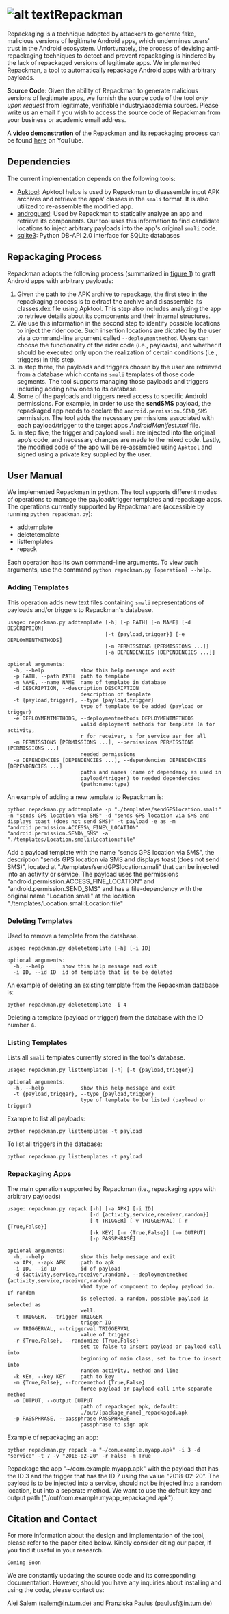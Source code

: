 # ![alt text](https://github.com/tum-i22/Repackman/blob/master/imgs/repackman_icon.png "Repackman")Repackman

Repackaging is a technique adopted by attackers to generate fake, malicious versions of legitimate Android apps, which undermines users' trust in the Android ecosystem. Unfortunately, the process of devising anti-repackaging techniques to detect and prevent repackaging is hindered by the lack of repackaged versions of legitimate apps. We implemented Repackman, a tool to automatically repackage Android
apps with arbitrary payloads.

**Source Code**: Given the ability of Repackman to generate malicious versions of legitimate apps, we furnish the source code of the tool *only upon request* from legitimate, verifiable industry/academia sources. Please write us an email if you wish to access the source code of Repackman from your business or academic email address.

A **video demonstration** of the Repackman and its repackaging process can be found [here](https://www.youtube.com/watch?v=I3QvvKxJGX8) on YouTube.

## Dependencies
The current implementation depends on the following tools:
* [Apktool](ibotpeaches.github.io/Apktool/): Apktool helps is used by Repackman to disassemble input APK archives and retrieve the apps' classes in the `smali` format. It is also utilized to re-assemble the modified app.
* [androguard](https://github.com/androguard/androguard): Used by Repackman to statically analyze an app and retrieve its components. Our tool uses this information to find candidate locations to inject arbitrary payloads into the app's original `smali` code.
* [sqlite3](https://docs.python.org/2/library/sqlite3.html): Python DB-API 2.0 interface for SQLite databases

## Repackaging Process
Repackman adopts the following process (summarized in [figure 1](https://github.com/tum-i22/Repackman/blob/master/figures/overview_vertical.pdf)) to graft Android apps with arbitrary payloads:

1. Given the path to the APK archive to repackage, the first step in the repackaging process is to extract the archive and disassemble its classes.dex file using Apktool. This step also includes analyzing the app to retrieve details about its components and their internal structures.
2. We use this information in the second step to identify possible locations to inject the rider code. Such insertion locations are dictated by the user via a command-line argument called `--deploymentmethod`. Users can choose the functionality of the rider code (i.e., payloads), and whether it should be executed only upon the realization of certain conditions (i.e., triggers) in this step.
3. In step three, the payloads and triggers chosen by the user are retrieved from a database which contains `smali` templates of those code segments. The tool supports managing those payloads and triggers including adding new ones to its database.
4. Some of the payloads and triggers need access to specific Android permissions. For example, in order to use the **sendSMS** payload, the repackaged app needs to declare the `android.permission.SEND_SMS` permission. The tool adds the necessary permissions associated with each payload/trigger to the target apps *AndroidManifest.xml* file.
5. In step five, the trigger and payload `smali` are injected into the original app’s code, and necessary changes are made to the mixed code. Lastly, the modified code of the app will be re-assembled using `Apktool` and signed using a private key supplied by the user.

## User Manual

We implemented Repackman in python. The tool supports different modes of operations to manage the payload/trigger templates and repackage apps. The operations currently supported by Repackman are (accessible by running ```python repackman.py```):

* addtemplate
* deletetemplate
* listtemplates
* repack

Each operation has its own command-line arguments. To view such arguments, use the command ```python repackman.py [operation] --help```.

### Adding Templates

This operation adds new text files containing `smali` representations of payloads and/or triggers to Repackman's database. 

```
usage: repackman.py addtemplate [-h] [-p PATH] [-n NAME] [-d DESCRIPTION]
                                [-t {payload,trigger}] [-e DEPLOYMENTMETHODS]
                                [-m PERMISSIONS [PERMISSIONS ...]]
                                [-a DEPENDENCIES [DEPENDENCIES ...]]

optional arguments:
  -h, --help            show this help message and exit
  -p PATH, --path PATH  path to template
  -n NAME, --name NAME  name of template in database
  -d DESCRIPTION, --description DESCRIPTION
                        description of template
  -t {payload,trigger}, --type {payload,trigger}
                        type of template to be added (payload or trigger)
  -e DEPLOYMENTMETHODS, --deploymentmethods DEPLOYMENTMETHODS
                        valid deployment methods for template (a for activity,
                        r for receiver, s for service asr for all
  -m PERMISSIONS [PERMISSIONS ...], --permissions PERMISSIONS [PERMISSIONS ...]
                        needed permissions
  -a DEPENDENCIES [DEPENDENCIES ...], --dependencies DEPENDENCIES [DEPENDENCIES ...]
                        paths and names (name of dependency as used in
                        payload/trigger) to needed dependencies
                        (path:name:type)
```

An example of adding a new template to Repackman is:

```
python repackman.py addtemplate -p "./templates/sendGPSlocation.smali" -n "sends GPS location via SMS" -d "sends GPS location via SMS and displays toast (does not send SMS)" -t payload -e as -m "android.permission.ACCESS\_FINE\_LOCATION" "android.permission.SEND\_SMS" -a "./templates/Location.smali:Location:file"
```

Add a payload template with the name "sends GPS location via SMS", the description "sends GPS location via SMS and displays toast (does not send SMS)", located at "./templates/sendGPSlocation.smali" that can be injected into an activity or service. The payload uses the permissions "android.permission.ACCESS_FINE_LOCATION" and "android.permission.SEND_SMS" and has a file-dependency with the original
name "Location.smali" at the location "./templates/Location.smali:Location:file"

### Deleting Templates

Used to remove a template from the database.

```
usage: repackman.py deletetemplate [-h] [-i ID]

optional arguments:
  -h, --help      show this help message and exit
  -i ID, --id ID  id of template that is to be deleted
```

An example of deleting an existing template from the Repackman database is:

```
python repackman.py deletetemplate -i 4
```

Deleting a template (payload or trigger) from the database with the ID number 4.

### Listing Templates

Lists all `smali` templates currently stored in the tool's database.

```
usage: repackman.py listtemplates [-h] [-t {payload,trigger}]

optional arguments:
  -h, --help            show this help message and exit
  -t {payload,trigger}, --type {payload,trigger}
                        type of template to be listed (payload or trigger)
```

Example to list all payloads:

```
python repackman.py listtemplates -t payload
```

To list all triggers in the database:
```
python repackman.py listtemplates -t payload
```

### Repackaging Apps

The main operation supported by Repackman (i.e., repackaging apps with arbitrary payloads)

```
usage: repackman.py repack [-h] [-a APK] [-i ID]
                           [-d {activity,service,receiver,random}]
                           [-t TRIGGER] [-v TRIGGERVAL] [-r {True,False}]
                           [-k KEY] [-m {True,False}] [-o OUTPUT]
                           [-p PASSPHRASE]

optional arguments:
  -h, --help            show this help message and exit
  -a APK, --apk APK     path to apk
  -i ID, --id ID        id of payload
  -d {activity,service,receiver,random}, --deploymentmethod {activity,service,receiver,random}
                        What type of component to deploy payload in. If random
                        is selected, a random, possible payload is selected as
                        well.
  -t TRIGGER, --trigger TRIGGER
                        trigger ID
  -v TRIGGERVAL, --triggerval TRIGGERVAL
                        value of trigger
  -r {True,False}, --randomize {True,False}
                        set to false to insert payload or payload call into
                        beginning of main class, set to true to insert into
                        random activity, method and line
  -k KEY, --key KEY     path to key
  -m {True,False}, --forcemethod {True,False}
                        force payload or payload call into separate method
  -o OUTPUT, --output OUTPUT
                        path of repackaged apk, default:
                        ./out/[package_name]_repackaged.apk
  -p PASSPHRASE, --passphrase PASSPHRASE
                        passphrase to sign apk
```


Example of repackaging an app:

```
python repackman.py repack -a "~/com.example.myapp.apk" -i 3 -d "service" -t 7 -v "2018-02-20" -r False -m True
```

Repackage the app "~/com.example.myapp.apk" with the payload that has the ID 3 and the trigger that has the ID 7 using the value "2018-02-20". The payload is to be injected into a service, should not be injected into a random location, but into a seperate method. We want to use the default key and output path ("./out/com.example.myapp_repackaged.apk").

## Citation and Contact

For more information about the design and implementation of the tool, please refer to the paper cited below. Kindly consider citing our paper, if you find it useful in your research.

```
Coming Soon
```

We are constantly updating the source code and its corresponding documentation. However, should you have any inquiries about installing and using the code, please contact us:

Alei Salem (salem@in.tum.de) and Franziska Paulus (paulusf@in.tum.de)

